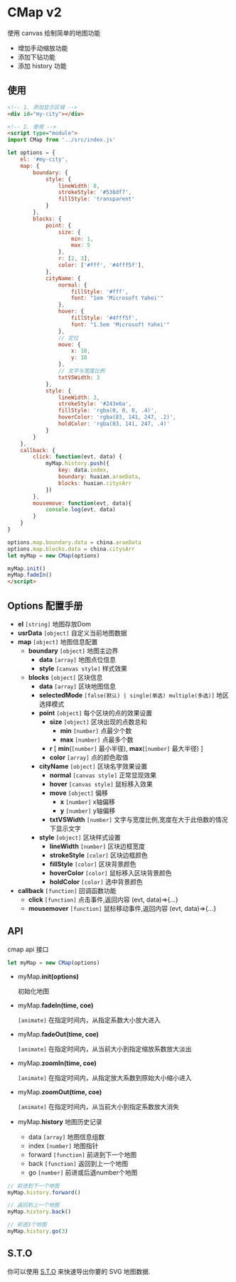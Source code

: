 # CMap v2

使用 canvas 绘制简单的地图功能

- 增加手动缩放功能
- 添加下钻功能
- 添加 history 功能

## 使用

```html
<!-- 1. 添加显示区域 -->
<div id="my-city"></div>

<!-- 2. 使用 -->
<script type="module">
import CMap from '../src/index.js'

let options = {
    el: '#my-city',
    map: {
        boundary: {
            style: {
                lineWidth: 8,
                strokeStyle: '#538df7',
                fillStyle: 'transparent'
            }
        },
        blocks: {
            point: {
                size: {
                    min: 1,
                    max: 5
                }, 
                r: [2, 3],
                color: ['#fff', '#4fff5f'],
            },
            cityName: {
                normal: {
                    fillStyle: '#fff',
                    font: "1em 'Microsoft Yahei'"
                },
                hover: {
                    fillStyle: '#4fff5f',
                    font: "1.5em 'Microsoft Yahei'"
                },
                // 定位
                move: {
                    x: 10,
                    y: 10
                },
                // 文字与宽度比例
                txtVSWidth: 3
            },
            style: {
                lineWidth: 3,
                strokeStyle: '#243e6a',
                fillStyle: 'rgba(0, 0, 0, .4)',
                hoverColor: 'rgba(83, 141, 247, .2)',
                holdColor: 'rgba(83, 141, 247, .4)'
            }
        }
    },
    callback: {
        click: function(evt, data) {
            myMap.history.push({
                key: data.index,
                boundary: huaian.araeData, 
                blocks: huaian.citysArr
            })
        },
        mousemove: function(evt, data){
            console.log(evt, data)
        }
    }
}

options.map.boundary.data = china.araeData
options.map.blocks.data = china.citysArr
let myMap = new CMap(options)

myMap.init()
myMap.fadeIn()
</script>
```



## Options 配置手册

- **el** `[string]` 地图存放Dom
- **usrData** `[object]` 自定义当前地图数据
- **map** `[object]` 地图信息配置
    - **boundary** `[object]` 地图主边界
        - **data** `[array]` 地图点位信息
        - **style** `[canvas style]` 样式效果
    - **blocks** `[object]` 区块信息
        - **data** `[array]` 区块地图信息
        - **selectedMode** `[false(默认) | single(单选) multiple(多选)]` 地区选择模式
        - **point** `[object]` 每个区块的点的效果设置 
            - **size** `[object]` 区块出现的点数总和
                - **min** `[number]` 点最少个数
                - **max** `[number]` 点最多个数
            - **r** [ **min**(`[number]` 最小半径), **max**(`[number]` 最大半径) ]
            - **color** `[array]` 点的颜色取值
        - **cityName** `[object]` 区块名字效果设置
            - **normal** `[canvas style]` 正常显现效果
            - **hover** `[canvas style]` 鼠标移入效果
            - **move** `[object]` 偏移
                - **x** `[number]` x轴偏移
                - **y** `[number]` y轴偏移
            - **txtVSWidth** `[number]` 文字与宽度比例,宽度在大于此倍数的情况下显示文字
        - **style** `[object]` 区块样式设置
            - **lineWidth** `[number]` 区块边框宽度
            - **strokeStyle** `[color]` 区块边框颜色
            - **fillStyle** `[color]` 区块背景颜色
            - **hoverColor** `[color]` 鼠标移入区块背景颜色
            - **holdColor** `[color]` 选中背景颜色
- **callback** `[function]`  回调函数功能
    - **click**  `[function]` 点击事件,返回内容 (evt, data)=>{...}
    - **mousemover** `[function]` 鼠标移动事件,返回内容 (evt, data)=>{...}




## API

cmap api 接口

```javascript
let myMap = new CMap(options)
```

- myMap.**init(options)** 

  初始化地图

- myMap.**fadeIn(time, coe)** 

   `[animate]` 在指定时间内，从指定系数大小放大进入

- myMap.**fadeOut(time, coe)**  

  `[animate]` 在指定时间内，从当前大小到指定缩放系数放大淡出

- myMap.**zoomIn(time, coe)** 

  `[animate]` 在指定时间内，从指定放大系数到原始大小缩小进入

- myMap.**zoomOut(time, coe)**  

  `[animate]` 在指定时间内，从当前大小到指定系数放大消失

- myMap.**history** 地图历史记录

  - data `[array]` 地图信息组数
  - index `[number]` 地图指针
  - forward `[function]` 前进到下一个地图
  - back `[function]` 返回到上一个地图
  - go `[number]` 前进或后退number个地图


```javascript
// 前进到下一个地图
myMap.history.forward()

// 返回到上一个地图
myMap.history.back()

// 前进3个地图
myMap.history.go(3)
```



## S.T.O

你可以使用 [S.T.O](https://github.com/ektx/STO) 来快速导出你要的 SVG 地图数据.
